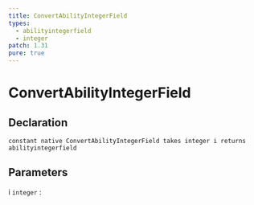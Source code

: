 ```yaml
---
title: ConvertAbilityIntegerField
types:
  - abilityintegerfield
  - integer
patch: 1.31
pure: true
---
```


# ConvertAbilityIntegerField

## Declaration

```jass
constant native ConvertAbilityIntegerField takes integer i returns abilityintegerfield
```

## Parameters
i `integer`
: 
